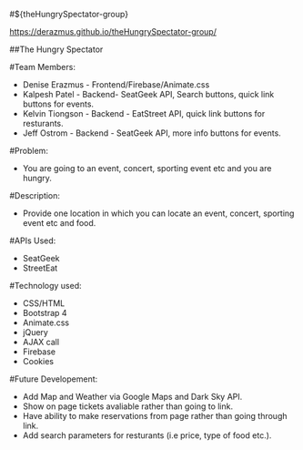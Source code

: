 #${theHungrySpectator-group}

https://derazmus.github.io/theHungrySpectator-group/

##The Hungry Spectator

#Team Members:
+ Denise Erazmus - Frontend/Firebase/Animate.css
+ Kalpesh Patel - Backend- SeatGeek API, Search buttons, quick link buttons for events.
+ Kelvin Tiongson - Backend - EatStreet API, quick link buttons for resturants.
+ Jeff Ostrom - Backend - SeatGeek API, more info buttons for events. 

#Problem: 
+ You are going to an event, concert, sporting event etc and you are hungry.

#Description: 
+ Provide one location in which you can locate an event, concert, sporting event etc and food. 

#APIs Used:
+ SeatGeek
+ StreetEat


#Technology used:
+ CSS/HTML
+ Bootstrap 4
+ Animate.css
+ jQuery
+ AJAX call
+ Firebase
+ Cookies

#Future Developement:
+ Add Map and Weather via Google Maps and Dark Sky API.
+ Show on page tickets avaliable rather  than going to link.
+ Have ability to make reservations from page rather than going through link. 
+ Add search parameters for resturants (i.e price, type of food etc.).


